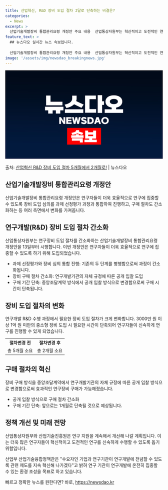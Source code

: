 ```yaml
---
title: 산업혁신, R&D 장비 도입 절차 2달로 단축하는 비결은?
categories:
  - News
excerpt: >
  산업기술개발장비 통합관리요령 개정안 주요 내용  산업통상자원부는 혁신적이고 도전적인 연구개발을 신속하게 추진…
feature_text: >
  ## 뉴스다오 실시간 뉴스 속보입니다.

  산업기술개발장비 통합관리요령 개정안 주요 내용  산업통상자원부는 혁신적이고 도전적인 연구개발을 신속하게 추진…
image: '/assets/img/newsdao_breakingnews.jpg'
---
```


![뉴스다오 속보](/assets/img/newsdao_breakingnews.jpg)

<p>출처: <a href="https://newsdao.kr/4198" rel="dofollow">산업혁신 R&D 장비 도입 절차 5개월에서 2개월로!</a> | 뉴스다오</p>

<h2 data-ke-size="size26">산업기술개발장비 통합관리요령 개정안</h2>
<p data-ke-size="size16">산업기술개발장비 통합관리요령 개정안은 연구자들이 더욱 효율적으로 연구에 집중할 수 있도록 장비 도입 심의를 과제 선정평가 과정과 통합하여 진행하고, 구매 절차도 간소화하는 등 여러 측면에서 변화를 가져옵니다.</p>

<h2 data-ke-size="size26">연구개발(R&D) 장비 도입 절차 간소화</h2>
<p data-ke-size="size16">산업통상자원부는 연구장비 도입 절차를 간소화하는 산업기술개발장비 통합관리요령 개정안을 13일부터 시행합니다. 이번 개정안은 연구자들이 더욱 효율적으로 연구에 집중할 수 있도록 하기 위해 도입되었습니다. </p>
<ul>
<li>과제 선정평가와 장비 심의 통합 진행: 기존의 두 단계를 병행함으로써 과정이 간소화됩니다.</li>
<li>장비 구매 절차 간소화: 연구개발기관의 자체 규정에 따른 공개 입찰 도입</li>
<li>구매 기간 단축: 중앙조달계약 방식에서 공개 입찰 방식으로 변경함으로써 구매 시간이 단축됩니다.</li>
</ul>

<h2 data-ke-size="size26">장비 도입 절차의 변화</h2>
<p data-ke-size="size16">연구개발 R&D 수행 과정에서 필요한 장비 도입 절차가 크게 변화합니다. 3000만 원 이상 1억 원 미만의 중소형 장비 도입 시 필요한 시간이 단축되어 연구자들이 신속하게 연구를 진행할 수 있게 되었습니다. </p>
<table>
  <tr>
    <td style="text-align: center; height: 17px;"><b>절차변경 전</b></td>
    <td style="text-align: center; height: 17px;"><b>절차변경 후</b></td>
  </tr>
  <tr>
    <td style="text-align: center; height: 17px;">총 5개월 소요</td>
    <td style="text-align: center; height: 17px;">총 2개월 소요</td>
  </tr>
</table>

<h2 data-ke-size="size26">구매 절차의 혁신</h2>
<p data-ke-size="size16">장비 구매 방식을 중앙조달계약에서 연구개발기관의 자체 규정에 따른 공개 입찰 방식으로 변경함으로써 효과적인 연구장비 구매가 가능해졌습니다. </p>
<ul>
<li>공개 입찰 방식으로 구매 절차 간소화</li>
<li>구매 기간 단축: 앞으로는 1개월로 단축될 것으로 예상됩니다.</li>
</ul>

<h2 data-ke-size="size26">정책 개선 및 미래 전망</h2>
<p data-ke-size="size16">산업통상자원부와 산업기술진흥원은 연구 지원을 계속해서 개선해 나갈 계획입니다. 이는 더욱 많은 연구자들이 혁신적이고 도전적인 연구를 신속하게 수행할 수 있도록 돕기 위함입니다. </p>
<p data-ke-size="size16">산업부 산업기술융합정책관은 "수요자인 기업과 연구기관이 연구개발에 전념할 수 있도록 관련 제도를 지속 혁신해 나가겠다"고 밝혀 연구 기관이 연구개발에 온전히 집중할 수 있는 환경 조성을 목표로 하고 있습니다.</p>

<p data-ke-size="size16"></p> 

빠르고 정확한 뉴스를 원한다면? 바로, <a href="https://newsdao.kr" rel="dofollow">https://newsdao.kr</a>


